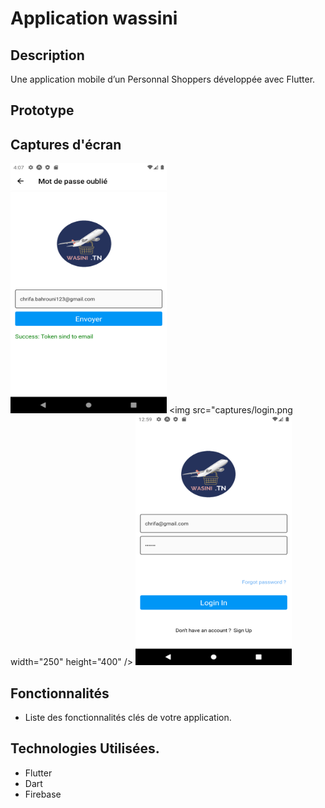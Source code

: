 # 
#  Application wassini 


## Description
Une application mobile d’un  Personnal Shoppers développée avec Flutter.
##   Prototype  

## Captures d'écran

<img src="captures/forget password.png"  width="250" height="400" /> <img src="captures/login.png width="250" height="400" /> <img src="captures/loginup.png"  width="250" height="400" />  



## Fonctionnalités
- Liste des fonctionnalités clés de votre application.

## Technologies Utilisées.
- Flutter
- Dart
- Firebase 



